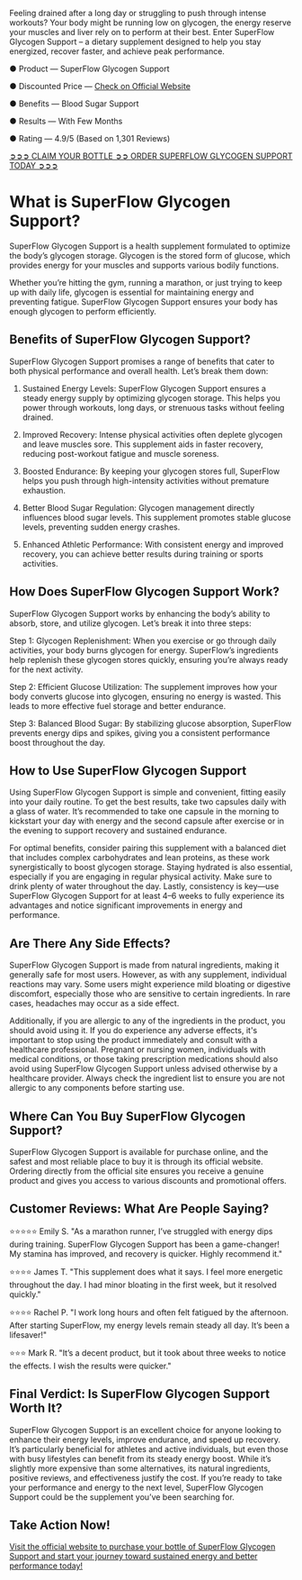 Feeling drained after a long day or struggling to push through intense workouts? Your body might be running low on glycogen, the energy reserve your muscles and liver rely on to perform at their best. Enter SuperFlow Glycogen Support – a dietary supplement designed to help you stay energized, recover faster, and achieve peak performance.

● Product — SuperFlow Glycogen Support

● Discounted Price — [Check on Official Website](https://atozsupplement.com/superflow-glycogen-support/)

● Benefits — Blood Sugar Support

● Results — With Few Months

● Rating — 4.9/5 (Based on 1,301 Reviews)

[➲➲➲ CLAIM YOUR BOTTLE ➲➲ ORDER SUPERFLOW GLYCOGEN SUPPORT TODAY ➲➲➲](https://atozsupplement.com/superflow-glycogen-support/)

# What is SuperFlow Glycogen Support?

SuperFlow Glycogen Support is a health supplement formulated to optimize the body’s glycogen storage. Glycogen is the stored form of glucose, which provides energy for your muscles and supports various bodily functions.

Whether you’re hitting the gym, running a marathon, or just trying to keep up with daily life, glycogen is essential for maintaining energy and preventing fatigue. SuperFlow Glycogen Support ensures your body has enough glycogen to perform efficiently.

## Benefits of SuperFlow Glycogen Support?

SuperFlow Glycogen Support promises a range of benefits that cater to both physical performance and overall health. Let’s break them down:

1. Sustained Energy Levels: SuperFlow Glycogen Support ensures a steady energy supply by optimizing glycogen storage. This helps you power through workouts, long days, or strenuous tasks without feeling drained.

2. Improved Recovery: Intense physical activities often deplete glycogen and leave muscles sore. This supplement aids in faster recovery, reducing post-workout fatigue and muscle soreness.

3. Boosted Endurance: By keeping your glycogen stores full, SuperFlow helps you push through high-intensity activities without premature exhaustion.

4. Better Blood Sugar Regulation: Glycogen management directly influences blood sugar levels. This supplement promotes stable glucose levels, preventing sudden energy crashes.

5. Enhanced Athletic Performance: With consistent energy and improved recovery, you can achieve better results during training or sports activities.

## How Does SuperFlow Glycogen Support Work?

SuperFlow Glycogen Support works by enhancing the body’s ability to absorb, store, and utilize glycogen. Let’s break it into three steps:

Step 1: Glycogen Replenishment: When you exercise or go through daily activities, your body burns glycogen for energy. SuperFlow’s ingredients help replenish these glycogen stores quickly, ensuring you’re always ready for the next activity.

Step 2: Efficient Glucose Utilization: The supplement improves how your body converts glucose into glycogen, ensuring no energy is wasted. This leads to more effective fuel storage and better endurance.

Step 3: Balanced Blood Sugar: By stabilizing glucose absorption, SuperFlow prevents energy dips and spikes, giving you a consistent performance boost throughout the day.

## How to Use SuperFlow Glycogen Support

Using SuperFlow Glycogen Support is simple and convenient, fitting easily into your daily routine. To get the best results, take two capsules daily with a glass of water. It’s recommended to take one capsule in the morning to kickstart your day with energy and the second capsule after exercise or in the evening to support recovery and sustained endurance.

For optimal benefits, consider pairing this supplement with a balanced diet that includes complex carbohydrates and lean proteins, as these work synergistically to boost glycogen storage. Staying hydrated is also essential, especially if you are engaging in regular physical activity. Make sure to drink plenty of water throughout the day. Lastly, consistency is key—use SuperFlow Glycogen Support for at least 4–6 weeks to fully experience its advantages and notice significant improvements in energy and performance.

## Are There Any Side Effects?

SuperFlow Glycogen Support is made from natural ingredients, making it generally safe for most users. However, as with any supplement, individual reactions may vary. Some users might experience mild bloating or digestive discomfort, especially those who are sensitive to certain ingredients. In rare cases, headaches may occur as a side effect.

Additionally, if you are allergic to any of the ingredients in the product, you should avoid using it. If you do experience any adverse effects, it's important to stop using the product immediately and consult with a healthcare professional. Pregnant or nursing women, individuals with medical conditions, or those taking prescription medications should also avoid using SuperFlow Glycogen Support unless advised otherwise by a healthcare provider. Always check the ingredient list to ensure you are not allergic to any components before starting use.

## Where Can You Buy SuperFlow Glycogen Support?

SuperFlow Glycogen Support is available for purchase online, and the safest and most reliable place to buy it is through its official website. Ordering directly from the official site ensures you receive a genuine product and gives you access to various discounts and promotional offers.

## Customer Reviews: What Are People Saying?

⭐⭐⭐⭐⭐ Emily S. "As a marathon runner, I’ve struggled with energy dips during training. SuperFlow Glycogen Support has been a game-changer! My stamina has improved, and recovery is quicker. Highly recommend it."

⭐⭐⭐⭐ James T. "This supplement does what it says. I feel more energetic throughout the day. I had minor bloating in the first week, but it resolved quickly."

⭐⭐⭐⭐ Rachel P. "I work long hours and often felt fatigued by the afternoon. After starting SuperFlow, my energy levels remain steady all day. It’s been a lifesaver!"

⭐⭐⭐ Mark R. "It’s a decent product, but it took about three weeks to notice the effects. I wish the results were quicker."

## Final Verdict: Is SuperFlow Glycogen Support Worth It?

SuperFlow Glycogen Support is an excellent choice for anyone looking to enhance their energy levels, improve endurance, and speed up recovery. It’s particularly beneficial for athletes and active individuals, but even those with busy lifestyles can benefit from its steady energy boost. While it’s slightly more expensive than some alternatives, its natural ingredients, positive reviews, and effectiveness justify the cost. If you’re ready to take your performance and energy to the next level, SuperFlow Glycogen Support could be the supplement you’ve been searching for.

## Take Action Now!

[Visit the official website to purchase your bottle of SuperFlow Glycogen Support and start your journey toward sustained energy and better performance today!](https://atozsupplement.com/superflow-glycogen-support/)
